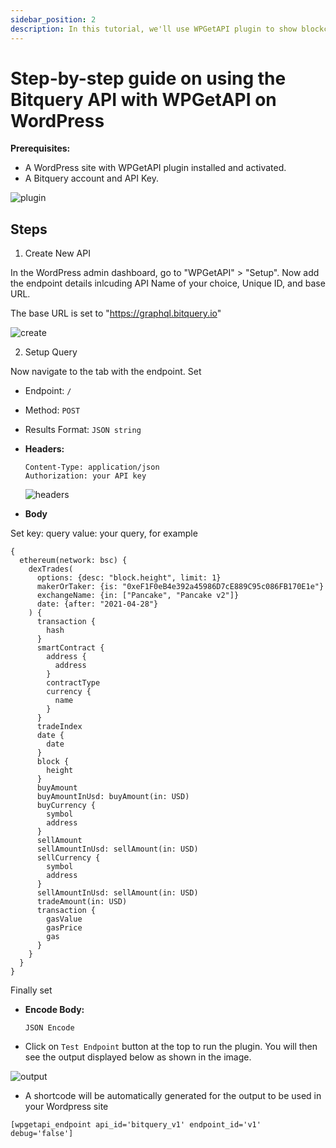 ```yaml
---
sidebar_position: 2
description: In this tutorial, we'll use WPGetAPI plugin to show blockchain data on Wordpress sites.
---
```


# Step-by-step guide on using the Bitquery API with WPGetAPI on WordPress

**Prerequisites:**

- A WordPress site with WPGetAPI plugin installed and activated.
- A Bitquery account and API Key.

![plugin](/img/wpgetapi/install.png)

## Steps

1. Create New API

In the WordPress admin dashboard, go to "WPGetAPI" > "Setup". Now add the endpoint details inlcuding API Name of your choice, Unique ID, and base URL.

The base URL is set to "https://graphql.bitquery.io"

![create](/img/wpgetapi/endpoint.png)

2. Setup Query

Now navigate to the tab with the endpoint. Set

- Endpoint: `/`
- Method: `POST`
- Results Format: `JSON string`

- **Headers:**

  ```
  Content-Type: application/json
  Authorization: your API key
  ```

  ![headers](/img/wpgetapi/headers.png)

- **Body**

Set key: query
value: your query, for example

```
{
  ethereum(network: bsc) {
    dexTrades(
      options: {desc: "block.height", limit: 1}
      makerOrTaker: {is: "0xeF1F0eB4e392a45986D7cE889C95c086FB170E1e"}
      exchangeName: {in: ["Pancake", "Pancake v2"]}
      date: {after: "2021-04-28"}
    ) {
      transaction {
        hash
      }
      smartContract {
        address {
          address
        }
        contractType
        currency {
          name
        }
      }
      tradeIndex
      date {
        date
      }
      block {
        height
      }
      buyAmount
      buyAmountInUsd: buyAmount(in: USD)
      buyCurrency {
        symbol
        address
      }
      sellAmount
      sellAmountInUsd: sellAmount(in: USD)
      sellCurrency {
        symbol
        address
      }
      sellAmountInUsd: sellAmount(in: USD)
      tradeAmount(in: USD)
      transaction {
        gasValue
        gasPrice
        gas
      }
    }
  }
}

```

Finally set

- **Encode Body:**

  ```
  JSON Encode
  ```

- Click on `Test Endpoint` button at the top to run the plugin. You will then see the output displayed below as shown in the image.

![output](/img/wpgetapi/output.png)

- A shortcode will be automatically generated for the output to be used in your Wordpress site

```
[wpgetapi_endpoint api_id='bitquery_v1' endpoint_id='v1' debug='false']
```
